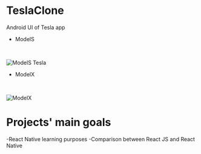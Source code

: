 # TeslaClone

Android UI of Tesla app

- ModelS 
<br>

![ModelS Tesla](https://user-images.githubusercontent.com/91989821/181110370-714b2990-1281-44de-b626-e1037d73a8c1.png)
<br>

- ModelX
<br>

![ModelX](https://user-images.githubusercontent.com/91989821/181110444-01684005-db2e-4d24-b4f9-0a10fafb7914.png)
<br>

# Projects' main goals
-React Native learning purposes
-Comparison between React JS and React Native
